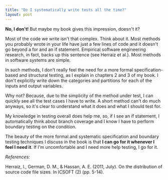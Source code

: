 ```yaml
---
title: "Do I systematically write tests all the time?"
layout: post
---
```


**No, I don't!** But maybe my book gives this impression, doesn't it?

Most of the code we write isn't that complex. Think about it. Most methods you probably wrote in your life have just a few lines of code and it doesn't go beyond a for and an if statement. Empirical software engineering research, in fact, backs up this sentence (see Herraiz et al.). Most methods in software systems are simple.

In such methods, I don't really feel the need for a more formal specification-based and structural testing, as I explain in chapters 2 and 3 of my book. I don't explicitly write down the categories and partitions for each of the inputs and output variables. 

Why not? Because, due to the simplicity of the method under test, I can quickly see all the test cases I have to write. A short method can't do much anyways, so it's clear to understand what it does and what I should test for. 

My knowledge in testing overall does help me, so, if I see an if statement, I automatically think about branch coverage and I know I have to perform boundary testing on the condition.

The beauty of the more formal and systematic specification and boundary testing techniques I discuss in the book is that **I can go for it whenever I feel I need it**. If I'm uncomfortable and I need more help testing, I go for it.


*References:*

Herraiz, I., German, D. M., & Hassan, A. E. (2011, July). On the distribution of source code file sizes. In ICSOFT (2) (pp. 5-14).
